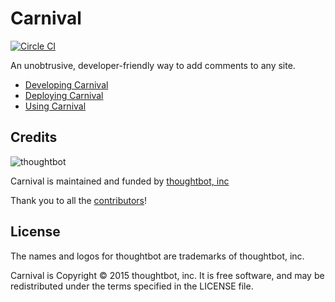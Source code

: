 # Carnival

[![Circle CI](https://circleci.com/gh/thoughtbot/carnival.svg?style=svg)](https://circleci.com/gh/thoughtbot/carnival)

An unobtrusive, developer-friendly way to add comments to any site.

- [Developing Carnival](/DEVELOPERS.md)
- [Deploying Carnival](/DEPLOYMENT.md)
- [Using Carnival](https://carnivalapp.io/docs)

## Credits

![thoughtbot](https://thoughtbot.com/logo.png)

Carnival is maintained and funded by [thoughtbot, inc][community]

Thank you to all the [contributors][]!

[community]: https://thoughtbot.com/community
[contributors]: https://github.com/thoughtbot/carnival/contributors

## License

The names and logos for thoughtbot are trademarks of thoughtbot, inc.

Carnival is Copyright © 2015 thoughtbot, inc. It is free software, and may be
redistributed under the terms specified in the LICENSE file.
